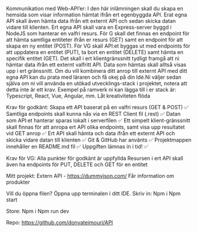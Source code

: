 Kommunikation med Web-API’er:
I den här inlämningen skall du skapa en hemsida som visar information hämtat ifrån ert egenbyggda API. Erat egna API skall även hämta data ifrån ett externt API och sedan skicka datan vidare till klienten. Ert egna API skall vara en Express-server byggd i NodeJS som hanterar en valfri resurs. För G skall det finnas en endpoint för att hämta samtliga entiteter ifrån er resurs (GET) samt en endpoint för att skapa en ny entitet (POST). För VG skall API:et byggas ut med endpoints för att uppdatera en entitet (PUT), ta bort en entitet (DELETE) samt hämta en specifik entitet (GET). Det skall i ert klientgränssnitt tydligt framgå att ni hämtar data ifrån ett externt valfritt API. Data som hämtas skall alltså visas upp i ert gränssnitt. Om du vill kombinera ditt anrop till externt API med ditt egna API kan du prata med läraren och få okej på din Idé.Ni väljer sedan själva om ni vill använda en utökad utvecklings-stack i projektet, notera att detta inte är ett krav. Exempel på ramverk ni kan lägga till i er stack är: Typescript, React, Vue, Angular, mm. Låt kreativiteten flöda

Krav för godkänt:
Skapa ett API baserat på en valfri resurs (GET & POST) ✅
Samtliga endpoints skall kunna nås via en REST Client fil (.rest) ✅
Datan som API:et hanterar sparas lokalt i serverfilen ✅
Ett simpelt klient-gränssnitt skall finnas för att anropa ert API olika endpoints, samt visa upp resultatet vid GET anrop ✅
Ert API skall hämta och data ifrån ett externt API och skicka vidare datan till klienten ✅
Git & GitHub har använts ✅
Projektmappen innehåller en README.md fil ✅
Uppgiften lämnas in i tid! ✅

Krav för VG:
Alla punkter för godkänt är uppfyllda 
Resursen i ert API skall även ha endpoints för PUT, DELETE och GET för en entitet 

Mitt projekt:
Extern API - https://dummyjson.com/
Får information om produkter

Vill du öppna filen?
Öppna upp terminalen i ditt IDE.
Skriv in:
Npm i
Npm start

Store:
Npm i
Npm run dev

Repo: https://github.com/donyateimouri/API
